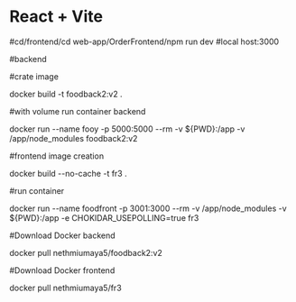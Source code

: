 # React + Vite

#cd/frontend/cd web-app/OrderFrontend/npm run dev
#local host:3000

#backend

#crate image

docker build -t foodback2:v2 .

#with volume run container backend

docker run --name fooy -p 5000:5000 --rm -v ${PWD}:/app -v /app/node_modules foodback2:v2 

#frontend image creation

docker build --no-cache -t fr3 .

#run container

docker run --name foodfront -p 3001:3000 --rm -v /app/node_modules -v ${PWD}:/app -e CHOKIDAR_USEPOLLING=true fr3

#Download Docker backend

docker pull nethmiumaya5/foodback2:v2 

#Download Docker frontend

docker pull nethmiumaya5/fr3





